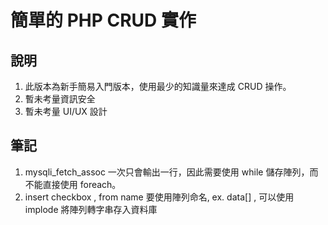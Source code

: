 # 簡單的 PHP CRUD 實作

## 說明

1. 此版本為新手簡易入門版本，使用最少的知識量來達成 CRUD 操作。
2. 暫未考量資訊安全
3. 暫未考量 UI/UX 設計

## 筆記

1. mysqli_fetch_assoc 一次只會輸出一行，因此需要使用 while 儲存陣列，而不能直接使用 foreach。
2. insert checkbox , from name 要使用陣列命名, ex. data[] , 可以使用 implode 將陣列轉字串存入資料庫
